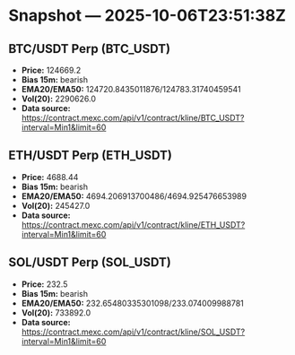 # Snapshot — 2025-10-06T23:51:38Z

## BTC/USDT Perp (BTC_USDT)
- **Price:** 124669.2
- **Bias 15m:** bearish
- **EMA20/EMA50:** 124720.8435011876/124783.31740459541
- **Vol(20):** 2290626.0
- **Data source:** https://contract.mexc.com/api/v1/contract/kline/BTC_USDT?interval=Min1&limit=60

## ETH/USDT Perp (ETH_USDT)
- **Price:** 4688.44
- **Bias 15m:** bearish
- **EMA20/EMA50:** 4694.206913700486/4694.925476653989
- **Vol(20):** 245427.0
- **Data source:** https://contract.mexc.com/api/v1/contract/kline/ETH_USDT?interval=Min1&limit=60

## SOL/USDT Perp (SOL_USDT)
- **Price:** 232.5
- **Bias 15m:** bearish
- **EMA20/EMA50:** 232.65480335301098/233.074009988781
- **Vol(20):** 733892.0
- **Data source:** https://contract.mexc.com/api/v1/contract/kline/SOL_USDT?interval=Min1&limit=60
